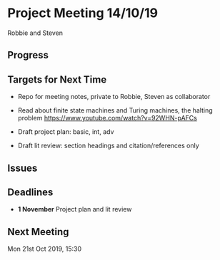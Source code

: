 # Project Meeting 14/10/19

Robbie and Steven

## Progress

## Targets for Next Time

- Repo for meeting notes, private to Robbie, Steven as collaborator

- Read about finite state machines and Turing machines, the halting problem https://www.youtube.com/watch?v=92WHN-pAFCs

- Draft project plan: basic, int, adv

- Draft lit review: section headings and citation/references only

## Issues

## Deadlines
- **1 November** Project plan and lit review

## Next Meeting
Mon 21st Oct 2019, 15:30
